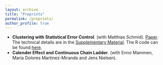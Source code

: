 ```yaml
---
layout: archive
title: "Preprints"
permalink: /preprints/
author_profile: true
---
```


*   **Clustering with Statistical Error Control**. (with Matthias Schmid). [Paper](https://www.jura.uni-bonn.de/?file:35670 "Herunterladen"). The technical details are in the [Supplementary Material](https://www.jura.uni-bonn.de/?file:34482 "Herunterladen"). The R code can be found [here](https://www.jura.uni-bonn.de/?file:43439 "Herunterladen").
*   **Calender Effect and Continuous Chain Ladder**. (with Enno Mammen, Maria Dolores Martinez-Miranda and Jens Nielsen).
